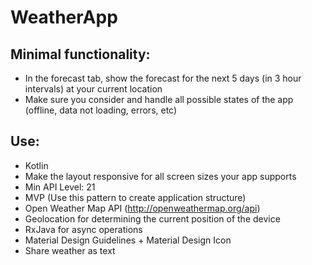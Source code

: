 # WeatherApp

## Minimal functionality:

- In the forecast tab, show the forecast for the next 5 days (in 3 hour intervals) at your current location
- Make sure you consider and handle all possible states of the app (offline, data not loading, errors, etc) 


## Use:
- Kotlin
- Make the layout responsive for all screen sizes your app supports
- Min API Level: 21
- MVP (Use this pattern to create application structure)
- Open Weather Map API (http://openweathermap.org/api)
- Geolocation for determining the current position of the device
- RxJava for async operations
- Material Design Guidelines + Material Design Icon
- Share weather as text
